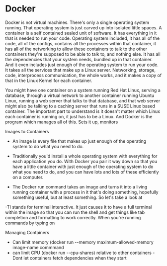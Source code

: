 # Docker

Docker is not virtual machines. There's only a single operating system running. That operating system is just carved up into isolated little spaces. A container is a self contained sealed unit of software. It has everything in it that is needed to run your code. Operating system included, it has all of the code, all of the configs, contains all the processes within that container, it has all of the networking to allow these containers to talk to the other containers they're supposed to be able to talk to, and nothing else. It has all the dependencies that your system needs, bundled up in that container. And it even includes just enough of the operating system to run your code. It takes all the services that make up a Linux server. Networking, storage, code, interprocess communication, the whole works, and it makes a copy of that in the Linux Kernel for each container.

You might have one container on a system running Red Hat Linux, serving a database, through a virtual network to another container running Ubuntu Linux, running a web server that talks to that database, and that web server might also be talking to a caching server that runs in a SUSE Linux based container. The important part to understand is it doesn't matter which Linux each container is running on, it just has to be a Linux. And Docker is the program which manages all of this. Sets it up, monitors

Images to Containers
- An image is every file that makes up just enough of the operating system to do what you need to do.
- Traditionally you'd install a whole operating system with everything for each application you do. With Docker you pair it way down so that you have a little container with just enough of the operating system to do what you need to do, and you can have lots and lots of these efficiently on a computer.

- The Docker run command takes an image and turns it into a living running container with a process in it that's doing something, hopefully something useful, but at least something. So let's take a look at

-TI stands for terminal interactive. It just causes it to have a full terminal within the image so that you can run the shell and get things like tab completion and formatting to work correctly. When you're running commands by typing on

Managing Containers
- Can limit memory (docker run --memory maximum-allowed-memory image-name commmand
- can limit CPU (docker run --cpu-shares) relative to other containers
-Dont let containers fetch dependencies when they start
